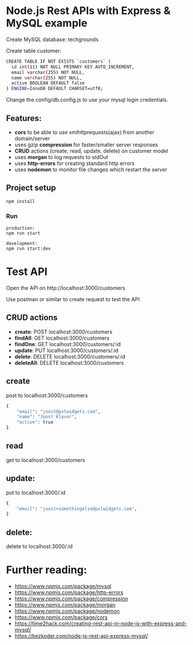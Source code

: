 # Node.js Rest APIs with Express & MySQL example

Create MySQL database: techgrounds

Create table customer:
```bash
CREATE TABLE IF NOT EXISTS `customers` (
  id int(11) NOT NULL PRIMARY KEY AUTO_INCREMENT,
  email varchar(255) NOT NULL,
  name varchar(255) NOT NULL,
  active BOOLEAN DEFAULT false
) ENGINE=InnoDB DEFAULT CHARSET=utf8;
```
Change the config/db.config.js to use your mysql login credentials.

## Features:
- **cors** to be able to use xmlhttprequests(ajax) from another domain/server
- uses gzip **compression** for faster/smaller server responses
- **CRUD** actions (create, read, update, delete) on customer model
- uses **morgan** to log requests to stdOut
- uses **http-errors** for creating standard http errors
- uses **nodemon** to monitor file changes which restart the server

## Project setup
```
npm install
```

### Run
```
production:
npm run start

development:
npm run start:dev
```

# Test API
Open the API on http://localhost:3000/customers

Use postman or similar to create request to test the API

## CRUD actions
- **create**: POST localhost:3000/customers
- **findAll**: GET localhost:3000/customers
- **findOne**: GET localhost:3000/customers/:id
- **update**: PUT localhost:3000/customers/:id
- **delete**: DELETE localhost:3000/customers/:id
- **deleteAll**: DELETE localhost:3000/customers

## create
post to localhost:3000/customers
```bash
{
	"email": "joost@pxlwidgets.com",
	"name": "Joost Klaver",
	"active": true
}
```

## read
get to localhost:3000/customers

## update:
put to localhost:3000/:id
```bash
{
	"email": "joost+somethingelse@pxlwidgets.com",
}
```

## delete:
delete to localhost:3000/:id

# Further reading:
- https://www.npmjs.com/package/mysql
- https://www.npmjs.com/package/http-errors
- https://www.npmjs.com/package/compression
- https://www.npmjs.com/package/morgan
- https://www.npmjs.com/package/nodemon
- https://www.npmjs.com/package/cors
- https://time2hack.com/creating-rest-api-in-node-js-with-express-and-mysql/
- https://bezkoder.com/node-js-rest-api-express-mysql/





